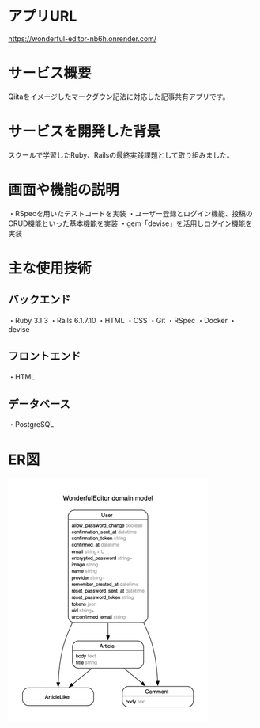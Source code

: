 # アプリURL
https://wonderful-editor-nb6h.onrender.com/

# サービス概要
Qiitaをイメージしたマークダウン記法に対応した記事共有アプリです。

# サービスを開発した背景
スクールで学習したRuby、Railsの最終実践課題として取り組みました。

# 画面や機能の説明
・RSpecを用いたテストコードを実装
・ユーザー登録とログイン機能、投稿のCRUD機能といった基本機能を実装
・gem「devise」を活用しログイン機能を実装

# 主な使用技術
## バックエンド
・Ruby 3.1.3
・Rails 6.1.7.10
・HTML
・CSS
・Git
・RSpec
・Docker
・devise

## フロントエンド
・HTML

## データベース
・PostgreSQL

# ER図
![ER図](images/erd.png)
